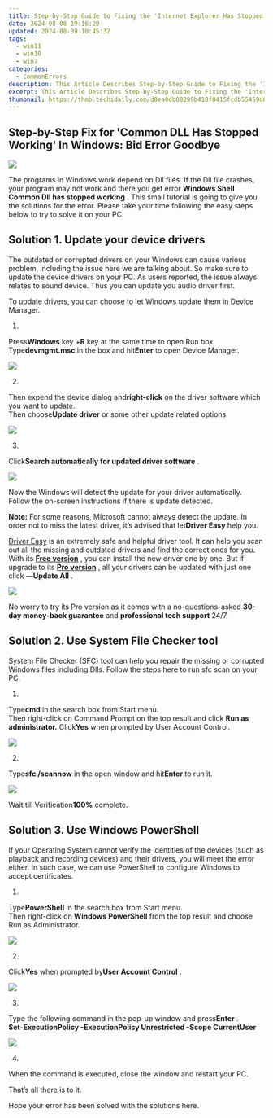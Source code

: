 ```yaml
---
title: Step-by-Step Guide to Fixing the 'Internet Explorer Has Stopped Working' Issue
date: 2024-08-08 19:16:20
updated: 2024-08-09 10:45:32
tags:
  - win11
  - win10
  - win7
categories:
  - CommonErrors
description: This Article Describes Step-by-Step Guide to Fixing the 'Internet Explorer Has Stopped Working' Issue
excerpt: This Article Describes Step-by-Step Guide to Fixing the 'Internet Explorer Has Stopped Working' Issue
thumbnail: https://thmb.techidaily.com/d8ea0db08299b418f8415fcdb55459d60a299aaeacab1eb2b1b6960f90e2b4a4.jpg
---
```


## Step-by-Step Fix for 'Common DLL Has Stopped Working' In Windows: Bid Error Goodbye

![](https://images.drivereasy.com/wp-content/uploads/2017/06/1-18.png)

 The programs in Windows work depend on Dll files. If the Dll file crashes, your program may not work and there you get error **Windows Shell Common Dll has stopped working** . This small tutorial is going to give you the solutions for the error. Please take your time following the easy steps below to try to solve it on your PC.

## **Solution 1\. Update your device drivers**

 The outdated or corrupted drivers on your Windows can cause various problem, including the issue here we are talking about. So make sure to update the device drivers on your PC. As users reported, the issue always relates to sound device. Thus you can update you audio driver first.

 To update drivers, you can choose to let Windows update them in Device Manager.

 1)  

 Press**Windows** key +**R** key at the same time to open Run box.  
 Type**devmgmt.msc** in the box and hit**Enter** to open Device Manager.

![](https://images.drivereasy.com/wp-content/uploads/2017/06/2-20.png)

 2)  

 Then expend the device dialog and**right-click** on the driver software which you want to update.  
 Then choose**Update driver** or some other update related options.

![](https://images.drivereasy.com/wp-content/uploads/2017/06/3-21.png)

 3)  

 Click**Search automatically for updated driver software** .

![](https://images.drivereasy.com/wp-content/uploads/2017/06/4-19.png)

 Now the Windows will detect the update for your driver automatically. Follow the on-screen instructions if there is update detected.

**Note:** For some reasons, Microsoft cannot always detect the update. In order not to miss the latest driver, it’s advised that let**Driver Easy** help you.

[Driver Easy](https://tools.techidaily.com/drivereasy/download/) is an extremely safe and helpful driver tool. It can help you scan out all the missing and outdated drivers and find the correct ones for you. With its **[Free version](https://tools.techidaily.com/drivereasy/download/)**  , you can install the new driver one by one. But if upgrade to its **[Pro version](https://tools.techidaily.com/drivereasy/download/)**  , all your drivers can be updated with just one click —**Update All** .

![](https://images.drivereasy.com/wp-content/uploads/2017/06/5-19.png)

No worry to try its Pro version as it comes with a no-questions-asked **30-day money-back guarantee**  and **professional tech support**  24/7\.

## **Solution 2\.**  **Use System File Checker tool**

 System File Checker (SFC) tool can help you repair the missing or corrupted Windows files including Dlls. Follow the steps here to run sfc scan on your PC.

 1)  

 Type**cmd** in the search box from Start menu.  
 Then right-click on Command Prompt on the top result and click **Run as administrator.**
 Click**Yes** when prompted by User Account Control.

![](https://images.drivereasy.com/wp-content/uploads/2017/06/6-16.png)

 2)  

 Type**sfc /scannow** in the open window and hit**Enter** to run it.

![](https://images.drivereasy.com/wp-content/uploads/2017/06/11-2.jpg)

 Wait till Verification**100%** complete.

## **Solution 3\. Use Windows PowerShell**

 If your Operating System cannot verify the identities of the devices (such as playback and recording devices) and their drivers, you will meet the error either. In such case, we can use PowerShell to configure Windows to accept certificates.

 1)  

 Type**PowerShell** in the search box from Start menu.  
 Then right-click on **Windows PowerShell** from the top result and choose Run as Administrator.

![](https://images.drivereasy.com/wp-content/uploads/2017/06/7-9.png)

 2)  

 Click**Yes** when prompted by**User Account Control** .

![](https://images.drivereasy.com/wp-content/uploads/2017/06/8-4.png)

 3)  

 Type the following command in the pop-up window and press**Enter** .  
 **Set-ExecutionPolicy -ExecutionPolicy Unrestricted -Scope CurrentUser**

![](https://images.drivereasy.com/wp-content/uploads/2017/06/9-4.png)

 4)  

 When the command is executed, close the window and restart your PC.

That’s all there is to it.

Hope your error has been solved with the solutions here.

<ins class="adsbygoogle"
     style="display:block"
     data-ad-format="autorelaxed"
     data-ad-client="ca-pub-7571918770474297"
     data-ad-slot="1223367746"></ins>



<ins class="adsbygoogle"
     style="display:block"
     data-ad-client="ca-pub-7571918770474297"
     data-ad-slot="8358498916"
     data-ad-format="auto"
     data-full-width-responsive="true"></ins>
